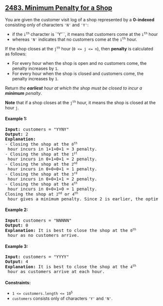 ## [2483. Minimum Penalty for a Shop](https://leetcode.com/problems/minimum-penalty-for-a-shop/)

You are given the customer visit log of a shop represented by a **0-indexed** consisting only of characters `'N'` and `'Y'`:

-   if the <code>i<sup>th</sup></code> character is `'Y'``, it means that customers come at the <code>i<sup>th</sup></code> hour
-   whereas `'N'` indicates that no customers come at the <code>i<sup>th</sup></code> hour.

If the shop closes at the <code>j<sup>th</sup></code> hour (`0 <= j <= n`), then **penalty** is calculated as follows:

-   For every hour when the shop is open and no customers come, the penalty increases by `1`.
-   For every hour when the shop is closed and customers come, the penalty increases by `1`.

Return _the **earliest** hour at which the shop must be closed to incur a **minimum** penalty_.

**Note** that if a shop closes at the <code>j<sup>th</sup></code> hour, it means the shop is closed at the hour `j`.

#### Example 1:

<pre>
<strong>Input:</strong> customers = "YYNY"
<strong>Output:</strong> 2
<strong>Explanation:</strong> 
- Closing the shop at the <code>0<sup>th</sup></code> hour incurs in 1+1+0+1 = 3 penalty.
- Closing the shop at the <code>1<sup>st</sup></code> hour incurs in 0+1+0+1 = 2 penalty.
- Closing the shop at the <code>2<sup>nd</sup></code> hour incurs in 0+0+0+1 = 1 penalty.
- Closing the shop at the <code>3<sup>rd</sup></code> hour incurs in 0+0+1+1 = 2 penalty.
- Closing the shop at the <code>4<sup>th</sup></code> hour incurs in 0+0+1+0 = 1 penalty.
Closing the shop at <code>2<sup>nd</sup></code> or <code>4<sup>th</sup></code> hour gives a minimum penalty. Since 2 is earlier, the optimal closing time is 2.
</pre>

#### Example 2:

<pre>
<strong>Input:</strong> customers = "NNNNN"
<strong>Output:</strong> 0
<strong>Explanation:</strong> It is best to close the shop at the <code>0<sup>th</sup></code> hour as no customers arrive.
</pre>

#### Example 3:

<pre>
<strong>Input:</strong> customers = "YYYY"
<strong>Output:</strong> 4
<strong>Explanation:</strong> It is best to close the shop at the <code>4<sup>th</sup></code> hour as customers arrive at each hour.
</pre>

#### Constraints:

-   <code>1 <= customers.length <= 10<sup>5</sup></code>
-   `customers` consists only of characters `'Y'` and `'N'`.
